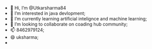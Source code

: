 - 👋 Hi, I’m @Utkarsharma84
- 👀 I’m interested in java devlopment;
- 🌱 I’m currently learning artificial intelignce and machine learning;
- 💞️ I’m looking to collaborate on coading hub community;
- 📫 8462979124;
- 😄 uksharma;
- 

<!---
Utkarsharma84/Utkarsharma84 is a ✨ special ✨ repository because its `README.md` (this file) appears on your GitHub profile.
You can click the Preview link to take a look at your changes.
--->
